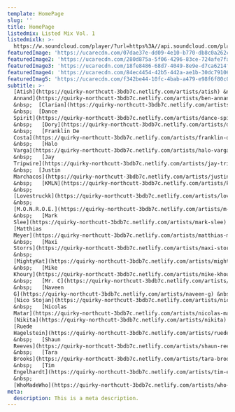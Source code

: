 ```yaml
---
template: HomePage
slug: ''
title: HomePage
listedmix: Listed Mix Vol. 1
listedmixlk: >-
  https://w.soundcloud.com/player/?url=https%3A//api.soundcloud.com/playlists/657878880&color=%23ff5500&auto_play=false&hide_related=false&show_comments=true&show_user=true&show_reposts=false&show_teaser=true&visual=true
featuredImage: 'https://ucarecdn.com/07dae37e-dd09-4e10-b770-db8c0a262c6c/'
featuredImage2: 'https://ucarecdn.com/280d875a-5f06-4296-83ce-724afe7fa036/'
featuredImage3: 'https://ucarecdn.com/18fe8486-68d7-4049-8e9e-d7ca6214f381/'
featuredImage4: 'https://ucarecdn.com/84ec4454-42b5-442a-ae1b-30dc7910640c/'
featuredImag5: 'https://ucarecdn.com/f342be44-10fc-4bab-a479-e98f6f80c0ec/'
subtitle: >-
  [Atish](https://quirky-northcutt-3bdb7c.netlify.com/artists/atish) &nbsp; [Ben
  Annand](https://quirky-northcutt-3bdb7c.netlify.com/artists/ben-annand)
  &nbsp;  [Clarian](https://quirky-northcutt-3bdb7c.netlify.com/artists/clarian)
  &nbsp;  [Dance
  Spirit](https://quirky-northcutt-3bdb7c.netlify.com/artists/dance-spirit)
  &nbsp;   [Dory](https://quirky-northcutt-3bdb7c.netlify.com/artists/dory)
  &nbsp;   [Franklin De
  Costa](https://quirky-northcutt-3bdb7c.netlify.com/artists/franklin-de-costa)
  &nbsp;   [Halo
  Varga](https://quirky-northcutt-3bdb7c.netlify.com/artists/halo-varga)
  &nbsp;   [Jay
  Tripwire](https://quirky-northcutt-3bdb7c.netlify.com/artists/jay-tripwire)
  &nbsp;  [Justin
  Marchacos](https://quirky-northcutt-3bdb7c.netlify.com/artists/justin-marchacos)
  &nbsp;   [KMLN](https://quirky-northcutt-3bdb7c.netlify.com/artists/kmln)
  &nbsp;  
  [Lovestruckk](https://quirky-northcutt-3bdb7c.netlify.com/artists/lovestruckk)
  &nbsp;  
  [M.O.N.R.O.E.](https://quirky-northcutt-3bdb7c.netlify.com/artists/m-o-n-r-o-e)
  &nbsp;   [Mark
  Slee](https://quirky-northcutt-3bdb7c.netlify.com/artists/mark-slee) &nbsp;  
  [Matthias
  Meyer](https://quirky-northcutt-3bdb7c.netlify.com/artists/matthias-meyer)
  &nbsp;   [Maxi
  Storrs](https://quirky-northcutt-3bdb7c.netlify.com/artists/maxi-storrs)
  &nbsp;  
  [MightyKat](https://quirky-northcutt-3bdb7c.netlify.com/artists/mighty-kat)
  &nbsp;   [Mike
  Khoury](https://quirky-northcutt-3bdb7c.netlify.com/artists/mike-khoury)
  &nbsp;   [Mr. C](https://quirky-northcutt-3bdb7c.netlify.com/artists/mr-c)
  &nbsp;   [Naveen
  G](https://quirky-northcutt-3bdb7c.netlify.com/artists/naveen-g) &nbsp;  
  [Nico Stojan](https://quirky-northcutt-3bdb7c.netlify.com/artists/nico-stojan)
  &nbsp;   [Nicolas
  Matar](https://quirky-northcutt-3bdb7c.netlify.com/artists/nicolas-matar)&nbsp;  
  [Nikita](https://quirky-northcutt-3bdb7c.netlify.com/artists/nikita) &nbsp;  
  [Ruede
  Hagelstein](https://quirky-northcutt-3bdb7c.netlify.com/artists/ruede-hagelstein)
  &nbsp;   [Shaun
  Reeves](https://quirky-northcutt-3bdb7c.netlify.com/artists/shaun-reeves)
  &nbsp;   [Tara
  Brooks](https://quirky-northcutt-3bdb7c.netlify.com/artists/tara-brooks)
  &nbsp;   [Tim
  Engelhardt](https://quirky-northcutt-3bdb7c.netlify.com/artists/tim-engelhardt)
  &nbsp;  
  [WhoMadeWho](https://quirky-northcutt-3bdb7c.netlify.com/artists/who-made-who)  
meta:
  description: This is a meta description.
---
```



